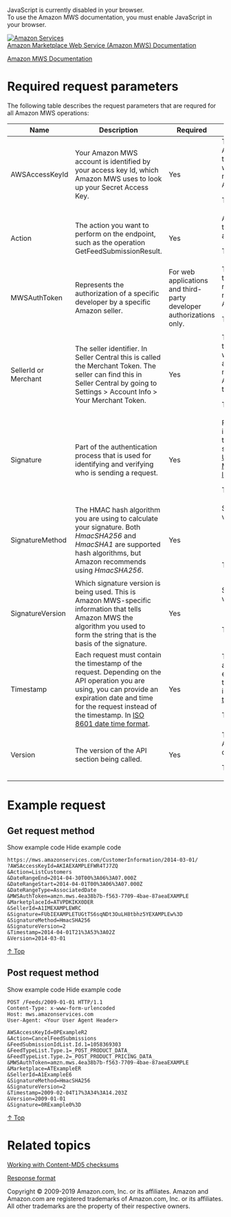 <div id="MWSDX_noscript">

JavaScript is currently disabled in your browser.  
To use the Amazon MWS documentation, you must enable JavaScript in your
browser.

</div>

<div id="MWSDX_divtop">

[![Amazon
Services](https://images-na.ssl-images-amazon.com/images/G/08/mwsportal/fr_FR/amazonservices.gif
"Amazon Services")](http://services.amazon.fr)  
<span id="MWSDX_titlebar">[Amazon Marketplace Web Service (Amazon MWS)
Documentation](https://developer.amazonservices.fr/gp/mws/docs.html)</span>

</div>

<div id="MWSDX_divbottom">

<div id="MWSDX_divleft">

<div id="MWSDX_toc">

</div>

</div>

<div id="MWSDX_divright">

<div id="MWSDX_content">

<span id="MWSDX_breadcrumbs">[Amazon MWS
Documentation](https://developer.amazonservices.fr/gp/mws/docs.html)</span>

<div id="DG_RequiredRequestParameters" class="nested0">

# Required request parameters

<div class="body">

<div class="p">

The following table describes the request parameters that are requred
for all <span class="ph">Amazon MWS</span> operations:

<div class="tablenoborder">

<table class="table" data-cellpadding="4" data-cellspacing="0" data-summary="" data-frame="border" data-border="1" data-rules="all">
<colgroup>
<col style="width: 25%" />
<col style="width: 25%" />
<col style="width: 25%" />
<col style="width: 25%" />
</colgroup>
<thead>
<tr class="header">
<th>Name</th>
<th>Description</th>
<th>Required</th>
<th>Valid values</th>
</tr>
</thead>
<tbody>
<tr class="odd">
<td><span class="keyword parmname">AWSAccessKeyId</span></td>
<td>Your <span class="ph">Amazon MWS</span> account is identified by your access key Id, which <span class="ph">Amazon MWS</span> uses to look up your Secret Access Key.</td>
<td>Yes</td>
<td>The <span class="keyword parmname">AWSAccessKeyId</span> that you received when you registered for <span class="ph">Amazon MWS</span>.
<p><span class="ph">Type: xs:string</span></p></td>
</tr>
<tr class="even">
<td><span class="keyword parmname">Action</span></td>
<td>The action you want to perform on the endpoint, such as the operation <span class="keyword apiname">GetFeedSubmissionResult</span>.</td>
<td>Yes</td>
<td>Any valid action for the endpoint you are calling.
<p><span class="ph">Type: xs:string</span></p></td>
</tr>
<tr class="odd">
<td><span class="keyword parmname">MWSAuthToken</span></td>
<td>Represents the authorization of a specific developer by a specific Amazon seller.</td>
<td>For web applications and third-party developer authorizations only.</td>
<td>The authorization token that you received when you registered for <span class="ph">Amazon MWS</span>.
<p><span class="ph">Type: xs:string</span></p></td>
</tr>
<tr class="even">
<td><span class="keyword parmname">SellerId</span> or <span class="keyword parmname">Merchant</span></td>
<td>The seller identifier. In Seller Central this is called the Merchant Token. The seller can find this in Seller Central by going to <span class="ph uicontrol">Settings</span> <span class="ph uicontrol">&gt;</span> <span class="ph uicontrol">Account Info</span> <span class="ph uicontrol">&gt;</span> <span class="ph uicontrol">Your Merchant Token</span>.</td>
<td>Yes</td>
<td>The seller identifier that the seller used when they authorized you to make calls to <span class="ph">Amazon MWS</span> on their behalf.
<p><span class="ph">Type: xs:string</span></p></td>
</tr>
<tr class="odd">
<td><span class="keyword parmname">Signature</span></td>
<td>Part of the authentication process that is used for identifying and verifying who is sending a request.</td>
<td>Yes</td>
<td>For more information on how to calculate the signature, see <a href="DG_ClientLibraries.md" class="xref">Using the Amazon MWS client libraries</a>.
<p><span class="ph">Type: xs:string</span></p></td>
</tr>
<tr class="even">
<td><span class="keyword parmname">SignatureMethod</span></td>
<td>The HMAC hash algorithm you are using to calculate your signature. Both <var class="keyword varname">HmacSHA256</var> and <var class="keyword varname">HmacSHA1</var> are supported hash algorithms, but Amazon recommends using <var class="keyword varname">HmacSHA256</var>.</td>
<td>Yes</td>
<td><span class="keyword parmname">SignatureMethod</span> values:
<ul>
<li><var class="keyword varname">HmacSHA256</var> (recommended)</li>
<li><var class="keyword varname">HmacSHA1</var></li>
</ul>
<p><span class="ph">Type: xs:string</span></p></td>
</tr>
<tr class="odd">
<td><span class="keyword parmname">SignatureVersion</span></td>
<td>Which signature version is being used. This is <span class="ph">Amazon MWS</span>-specific information that tells <span class="ph">Amazon MWS</span> the algorithm you used to form the string that is the basis of the signature.</td>
<td>Yes</td>
<td><span class="keyword parmname">SignatureVersion</span> values:
<ul>
<li><var class="keyword varname">2</var></li>
</ul>
<p><span class="ph">Type: xs:string</span></p></td>
</tr>
<tr class="even">
<td><span class="keyword parmname">Timestamp</span></td>
<td>Each request must contain the timestamp of the request. Depending on the API operation you are using, you can provide an expiration date and time for the request instead of the timestamp. In <span class="ph"><a href="../dev_guide/DG_ISO8601.md" class="xref">ISO 8601 date time format</a></span>.</td>
<td>Yes</td>
<td>The current date and time or the expiration date and time for the request in <span class="ph"><a href="../dev_guide/DG_ISO8601.md" class="xref">ISO 8601 date time format</a></span>.
<p><span class="ph">Type: xs:dateTime</span></p></td>
</tr>
<tr class="odd">
<td><span class="keyword parmname">Version</span></td>
<td>The version of the API section being called.</td>
<td>Yes</td>
<td>The version of the API section being called.
<p><span class="ph">Type: xs:string</span></p></td>
</tr>
</tbody>
</table>

</div>

</div>

</div>

</div>

<div id="Examples" class="topic reference nested0">

# Example request

<div class="body refbody">

<div class="section">

## Get request method

<span class="ph expander"> <span class="keyword parmname xshow">Show
example code</span> <span class="keyword parmname xhide">Hide example
code</span> </span>

<div class="sectiondiv content">

``` pre codeblock
https://mws.amazonservices.com/CustomerInformation/2014-03-01/
?AWSAccessKeyId=AKIAEXAMPLEFWR4TJ7ZQ
&Action=ListCustomers
&DateRangeEnd=2014-04-30T00%3A06%3A07.000Z
&DateRangeStart=2014-04-01T00%3A06%3A07.000Z
&DateRangeType=AssociatedDate
&MWSAuthToken=amzn.mws.4ea38b7b-f563-7709-4bae-87aeaEXAMPLE
&MarketplaceId=ATVPDKIKX0DER
&SellerId=A1IMEXAMPLEWRC
&Signature=FUbIEXAMPLETUGtTS6sqNDt3OuLH8tbhz5YEXAMPLEw%3D
&SignatureMethod=HmacSHA256
&SignatureVersion=2
&Timestamp=2014-04-01T21%3A53%3A02Z
&Version=2014-03-01
```

[↑ Top](#Examples)

</div>

</div>

<div class="section">

## Post request method

<span class="ph expander"> <span class="keyword parmname xshow">Show
example code</span> <span class="keyword parmname xhide">Hide example
code</span> </span>

<div class="sectiondiv content">

``` pre codeblock
POST /Feeds/2009-01-01 HTTP/1.1
Content-Type: x-www-form-urlencoded
Host: mws.amazonservices.com
User-Agent: <Your User Agent Header>

AWSAccessKeyId=0PExampleR2
&Action=CancelFeedSubmissions
&FeedSubmissionIdList.Id.1=1058369303
&FeedTypeList.Type.1=_POST_PRODUCT_DATA_
&FeedTypeList.Type.2=_POST_PRODUCT_PRICING_DATA_
&MWSAuthToken=amzn.mws.4ea38b7b-f563-7709-4bae-87aeaEXAMPLE
&Marketplace=ATExampleER
&SellerId=A1ExampleE6
&SignatureMethod=HmacSHA256
&SignatureVersion=2
&Timestamp=2009-02-04T17%3A34%3A14.203Z
&Version=2009-01-01
&Signature=0RExample0%3D
```

[↑ Top](#Examples)

</div>

</div>

</div>

</div>

<div id="RelatedTopics" class="topic nested0">

# Related topics

<div class="body">

[Working with Content-MD5 checksums](DG_MD5.md)

[Response format](../dev_guide/DG_ResponseFormat.md)

</div>

</div>

<div id="MWSDX_footer">

Copyright © 2009-2019 Amazon.com, Inc. or its affiliates. Amazon and
Amazon.com are registered trademarks of Amazon.com, Inc. or its
affiliates. All other trademarks are the property of their respective
owners.

</div>

</div>

</div>

<div style="clear: both;">

</div>

</div>
